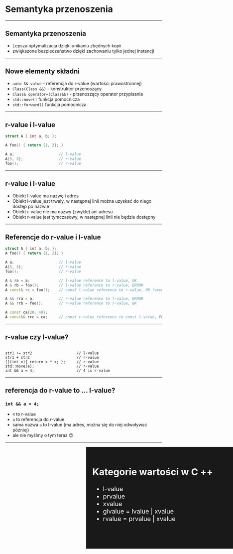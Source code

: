<!-- .slide: data-background="#111111" -->
# Semantyka przenoszenia

___

## Semantyka przenoszenia

* Lepsza optymalizacja dzięki unikaniu zbędnych kopii
* zwiększone bezpieczeństwo dzięki zachowaniu tylko jednej instancji

___

## Nowe elementy składni

* <!-- .element: class="fragment fade-in" --> <code>auto && value</code> - referencja do r-value (wartości prawostronnej)
* <!-- .element: class="fragment fade-in" --> <code>Class(Class &&)</code> - konstruktor przenoszący
* <!-- .element: class="fragment fade-in" --> <code>Class& operator=(Class&&)</code> - przenoszący operator przypisania
* <!-- .element: class="fragment fade-in" --> <code>std::move()</code> funkcja pomocnicza
* <!-- .element: class="fragment fade-in" --> <code>std::forward()</code> funkcja pomocnicza

___

## r-value i l-value

```cpp
struct A { int a, b; };

A foo() { return {1, 2}; }

A a;                    // l-value
A{5, 3};                // r-value
foo();                  // r-value
```

___

## r-value i l-value

* <!-- .element: class="fragment fade-in" --> Obiekt l-value ma nazwę i adres
* <!-- .element: class="fragment fade-in" --> Obiekt l-value jest trwały, w następnej linii można uzyskać do niego dostęp po nazwie
* <!-- .element: class="fragment fade-in" --> Obiekt r-value nie ma nazwy (zwykle) ani adresu
* <!-- .element: class="fragment fade-in" --> Obiekt r-value jest tymczasowy, w następnej linii nie będzie dostępny

___

## Referencje do r-value i l-value

```cpp
struct A { int a, b; };
A foo() { return {1, 2}; }

A a;                    // l-value
A{5, 3};                // r-value
foo();                  // r-value

A & ra = a;             // l-value reference to l-value, OK
A & rb = foo();         // l-value reference to r-value, ERROR
A const& rc = foo();    // const l-value reference to r-value, OK (exception)

A && rra = a;           // r-value reference to l-value, ERROR
A && rrb = foo();       // r-value reference to r-value, OK

A const ca{20, 40};
A const&& rrc = ca;     // const r-value reference to const l-value, ERROR
```

___

## r-value czy l-value?

<pre><code class="cpp" data-trim data-noescape>
str1 += str2                    <span class="fragment">// l-value</span>
str1 + str2                     <span class="fragment">// r-value</span>
[](int x){ return x * x; };     <span class="fragment">// r-value</span>
std::move(a);                   <span class="fragment">// r-value</span>
int && a = 4;                   <span class="fragment">// 4 is r-value</span>
</code></pre>

___

## referencja do r-value to ... l-value?

### `int && a = 4;`

* <!-- .element: class="fragment fade-in" --> <code>4</code> to r-value
* <!-- .element: class="fragment fade-in" --> <code>a</code> to referencja do r-value
* <!-- .element: class="fragment fade-in" --> sama nazwa <code>a</code> to l-value (ma adres, można się do niej odwoływać później)
* <!-- .element: class="fragment fade-in" --> ale nie myślmy o tym teraz 😉

___

<!-- .slide: data-background-iframe="https://en.cppreference.com/w/cpp/language/value_category" data-background-interactive -->

<div class="box" style="position: absolute; width: 45%; right: 0; background-color: rgba(0, 0, 0, 0.9); color: #fff; padding: 20px; font-size: 20px; text-align: left;">
    <h2> Kategorie wartości w C ++ </h2>
    <ul>
        <li> l-value </li>
        <li> prvalue </li>
        <li> xvalue </li>
        <li> glvalue = lvalue | xvalue </li>
        <li> rvalue = prvalue | xvalue </li>
    </ul>
    <p><a href="https://en.cppreference.com/w/cpp/language/value_category">Pełna lista na cppreference.com</a></p>
</div>
